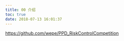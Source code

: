```yaml
---
title: 00 介绍
toc: true
date: 2018-07-13 16:01:37
---
```

https://github.com/wepe/PPD_RiskControlCompetition
